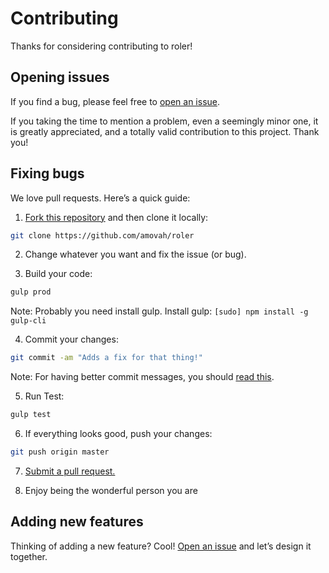 # Contributing

Thanks for considering contributing to roler!

## Opening issues

If you find a bug, please feel free to [open an issue](https://github.com/amovah/roler/issues).

If you taking the time to mention a problem, even a seemingly minor one, it is greatly appreciated, and a totally valid contribution to this project. Thank you!

## Fixing bugs

We love pull requests. Here’s a quick guide:

1. [Fork this repository](https://github.com/amovah/roler/fork) and then clone it locally:

  ```bash
  git clone https://github.com/amovah/roler
  ```

2. Change whatever you want and fix the issue (or bug).

3. Build your code:

  ```bash
  gulp prod
  ```

  Note: Probably you need install gulp. Install gulp: `[sudo] npm install -g gulp-cli`

4. Commit your changes:

  ```bash
  git commit -am "Adds a fix for that thing!"
  ```

  Note: For having better commit messages, you should [read this](https://github.com/angular/angular.js/blob/master/CONTRIBUTING.md#commit).

5. Run Test:

  ```bash
  gulp test
  ```

6. If everything looks good, push your changes:

  ```bash
  git push origin master
  ```

7. [Submit a pull request.](https://help.github.com/articles/creating-a-pull-request)

8. Enjoy being the wonderful person you are

## Adding new features

Thinking of adding a new feature? Cool! [Open an issue](https://github.com/amovah/roler/issues) and let’s design it together.
